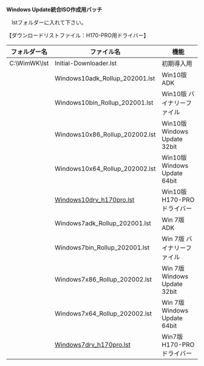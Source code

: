 **Windows Update統合ISO作成用バッチ**  
  
　lstフォルダーに入れて下さい。
  
【ダウンロードリストファイル：H170-PRO用ドライバー】  
  
| フォルダー名 | ファイル名                     | 機能                               |
| ------------ | ------------------------------ | ---------------------------------- |
| C:\WimWK\lst | Initial-Downloader.lst         | 初期導入用                         |
|              | Windows10adk_Rollup_202001.lst | Win10版 ADK                        |
|              | Windows10bin_Rollup_202001.lst | Win10版 バイナリーファイル         |
|              | Windows10x86_Rollup_202002.lst | Win10版 Windows Update 32bit       |
|              | Windows10x64_Rollup_202002.lst | Win10版 Windows Update 64bit       |
|              | [Windows10drv_h170pro.lst](https://github.com/office-itou/Windows/blob/master/Make_ISO_files/source/h170pro/Windows10drv_h170pro.lst)       |  Win10版 H170-PRO ドライバー |
|              | Windows7adk_Rollup_202001.lst  | Win 7版 ADK                        |
|              | Windows7bin_Rollup_202001.lst  | Win 7版 バイナリーファイル         |
|              | Windows7x86_Rollup_202002.lst  | Win 7版 Windows Update 32bit       |
|              | Windows7x64_Rollup_202002.lst  | Win 7版 Windows Update 64bit       |
|              | [Windows7drv_h170pro.lst](https://github.com/office-itou/Windows/blob/master/Make_ISO_files/source/h170pro/Windows7drv_h170pro.lst)       | Win7版 H170-PRO ドライバー |
  
